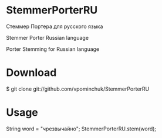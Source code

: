 # StemmerPorterRU
Стеммер Портера для русского языка

Stemmer Porter Russian language

Porter Stemming for Russian language

# Download
$ git clone git://github.com/vpominchuk/StemmerPorterRU

# Usage

String word = "чрезвычайно";
StemmerPorterRU.stem(word);
